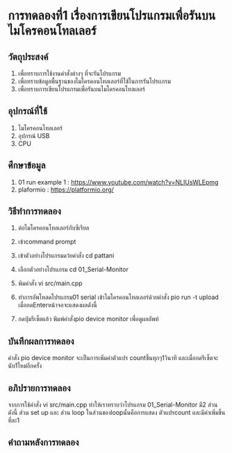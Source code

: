 # การทดลองที่1 เรื่องการเขียนโปรแกรมเพื่อรันบนไมโครคอนโทลเลอร์
## วัตถุประสงค์
1. เพื่อทราบการใช้งานคำสั่งต่างๆ ที่จะรันโปรแกรม
2. เพื่อทราบข้อมูลพื้นฐานของไมโครคอนโทลเลอร์ที่ใช้ในการรันโปรเเกรม
3. เพื่อทราบการเขียนโปรแกรมเพื่อรันบนไมโครคอนโทลเลอร์
## อุปกรณ์ที่ใช้
1. ไมโครคอนโทลเลอร์
2. อุปกรณ์ USB
3. CPU
## ศึกษาข้อมูล
1. 01 run example 1 : https://www.youtube.com/watch?v=NLIUsWLEpmg
2. plaformio : https://platformio.org/
## วิธีทำการทดลอง
1. ต่อไมโครคอนโทลเลอร์กับซีเรียล
2. เข้าcommand prompt
3. เข้าตัวอย่างโปรแกรมดว้ยคำสั่ง cd pattani 
4. เลือกตัวอย่างโปรแกรม cd 01_Serial-Monitor
5. พิมคำสั่ง vi src/main.cpp 

6. ทำการอัพโหลดโปรแกรม01 serial เข้าไมโครคอนโทลเลอร์ด้วยคำสั่ง pio run -t upload เมื่อกดEnterหน้าจอจะแสดงผลดังนี้

7. กดปุ่มรีเซ็ตแล้ว พิมพ์คำสั่งpio device monitor เพื่อดูผลลัพท์
## บันทึกผลการทดลอง
คำสั่ง pio device monitor จะเป็นการเพิ่มค่าตัวแปร countขึ้นทุกๆ1วินาที และเมื่อกดรีเซ็ตจะนับ1ใหม่อีกครั้ง
## อภิปรายการทดลอง
จากการใช้คำสั่ง vi src/main.cpp ทำให้เราทราบว่าโปรแกรม 01_Serial-Monitor มี2 ส่วน ดังนี้
ส่วน set up และ ส่วน loop ในส่วนของloopนั้นคือการแสดง ตัวแปรcount และมีค่าเพิ่มขึ้นที่ละ1
## คำถามหลังการทดลอง
